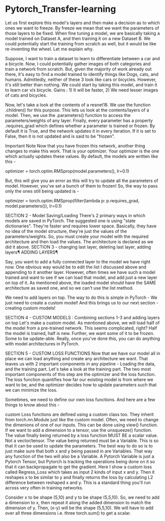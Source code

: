 # Pytorch_Transfer-learning
Let us first explore this model's layers and then make a decision as to which ones we want to freeze. By freeze we mean that we want the parameters of those layers to be fixed. When fine tuning a model, we are basically taking a model trained on Dataset A, and then training it on a new Dataset B. We could potentially start the training from scratch as well, but it would be like re-inventing the wheel. Let me explain why.

Suppose, I want to train a dataset to learn to differentiate between a car and a bicycle. Now, I could potentially gather images of both categories and train a network from scratch. But, given the majority of work already out there, it's easy to find a model trained to identify things like Dogs, cats, and humans. Admittedly, neither of these 3 look like cars or bicycles. However, it's still better than nothing. We could start by taking this model, and train it to learn car v/s bicycle. Gains : 1) It will be faster, 2) We need lesser images of cats and bicycles.


Now, let's take a look at the contents of a resnet18.
We use the function .children() for this purpose. This lets us look at the contents/layers of a model. 
Then, we use the .parameters() function to access the parameters/weights of any layer. 
Finally, every parameter has a property .requires_grad which defines whether a parameter is trained or frozen. By default it is True, and the network updates it in every iteration. If it is set to False, then it is not updated and is said to be "frozen".


Important Note
Now that you have frozen this network, another thing changes to make this work. That is your optimizer. Your optimizer is the one which actually updates these values. By default, the models are written like this -

optimizer = torch.optim.RMSprop(model.parameters(), lr=0.1)

But, this will give you an error as this will try to update all the parameters of model. However, you've set a bunch of them to frozen! So, the way to pass only the ones still being updated is -

optimizer = torch.optim.RMSprop(filter(lambda p: p.requires_grad, model.parameters()), lr=0.1)

SECTION 2 - Model Saving/Loading
There's 2 primary ways in which models are saved in PyTorch. The suggested one is using "state dictionaries". They're faster and requires lower space. Basically, they have no idea of the model structure, they're just the values of the parameters/weights. So, you must create your model with the required architecture and then load the values. The architecture is declared as we did it above.
SECTION 3 - changing last layer, deleting last layer, adding layers¶
ADDING LAYERS¶

Say, you want to add a fully connected layer to the model we have right now. One obvious way would be to edit the list I discussed above and appending to it another layer. However, often times we have such a model trained and want to see if we can load that model, and add just a new layer on top of it. As mentioned above, the loaded model should have the SAME architecture as saved one, and so we can't use the list method.

We need to add layers on top. The way to do this is simple in PyTorch - We just need to create a custom model! And this brings us to our next section - creating custom models!

SECTION 4 - CUSTOM MODELS : Combining sections 1-3 and adding layers on top
Let's make a custom model. As mentioned above, we will load half of the model from a pre-trained network. This seems complicated, right? Half the model is trained, half is new. Further, we want some of it to be frozen. Some to be update-able. Really, once you've done this, you can do anything with model architectures in PyTorch.


SECTION 5 - CUSTOM LOSS FUNCTIONS
Now that we have our model all in place we can load anything and create any architecture we want. That leaves us with 2 important components in any pipeline - Loading the data, and the training part. Let's take a look at the training part. The two most important components of this step are the optimizer and the loss function. The loss function quantifies how far our existing model is from where we want to be, and the optimizer decides how to update parameters such that we can minimize the loss.

Sometimes, we need to define our own loss functions. And here are a few things to know about this -

custom Loss functions are defined using a custom class too. They inherit from torch.nn.Module just like the custom model.
Often, we need to change the dimenions of one of our inputs. This can be done using view() function.
If we want to add a dimension to a tensor, use the unsqueeze() function.
The value finally being returned by a loss function MUST BE a scalar value. Not a vector/tensor.
The value being returned must be a Variable. This is so that it can be used to update the parameters. The best way to do so is to just make sure that both x and y being passed in are Variables. That way any function of the two will also be a Variable.
A Pytorch Variable is just a Pytorch Tensor, but Pytorch is tracking the operations being done on it so that it can backpropagate to get the gradient.
Here I show a custom loss called Regress_Loss which takes as input 2 kinds of input x and y. Then it reshapes x to be similar to y and finally returns the loss by calculating L2 difference between reshaped x and y. This is a standard thing you'll run across very often in training networks.

Consider x to be shape (5,10) and y to be shape (5,5,10). So, we need to add a dimension to x, then repeat it along the added dimension to match the dimension of y. Then, (x-y) will be the shape (5,5,10). We will have to add over all three dimensions i.e. three torch.sum() to get a scalar.
